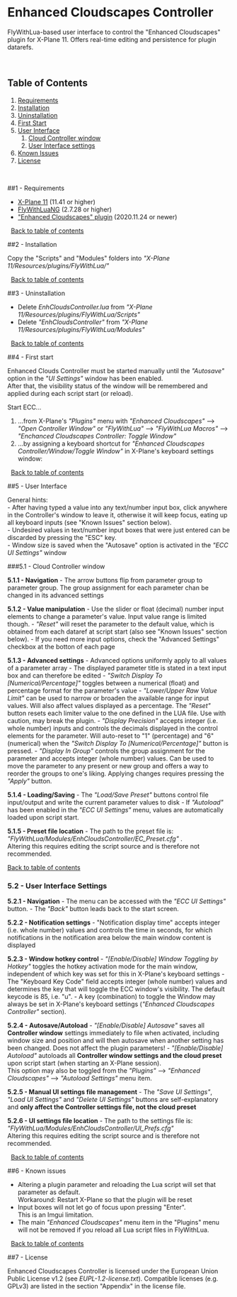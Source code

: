 # Enhanced Cloudscapes Controller
FlyWithLua-based user interface to control the "Enhanced Cloudscapes" plugin for X-Plane 11. Offers real-time editing and persistence for plugin datarefs.

&nbsp;

<a name="toc"></a>
## Table of Contents
1. [Requirements](#requirements)
2. [Installation](#install)
3. [Uninstallation](#uninstall)
4. [First Start](#first)
5. [User Interface](#UI)
	1. [Cloud Controller window](#controller)
	2. [User Interface settings](#settings)
6. [Known Issues](#issues)
7. [License](#license)

&nbsp;

<a name="requirements"></a>
##1 - Requirements

- [X-Plane 11](https://www.x-plane.com/) (11.41 or higher)
- [FlyWithLuaNG](https://forums.x-plane.org/index.php?/files/file/38445-flywithlua-ng-next-generation-edition-for-x-plane-11-win-lin-mac/) (2.7.28 or higher)
- [ "Enhanced Cloudscapes" plugin](https://forums.x-plane.org/index.php?/files/file/65005-enhanced-cloudscapes/) (2020.11.24 or newer)

&nbsp;
[Back to table of contents](#toc)

<a name="install"></a>
##2 - Installation

Copy the "Scripts" and "Modules" folders into _"X-Plane 11/Resources/plugins/FlyWithLua/"_

&nbsp;
[Back to table of contents](#toc)

<a name="uninstall"></a>
##3 - Uninstallation

- Delete _EnhCloudsController.lua_ from _"X-Plane 11/Resources/plugins/FlyWithLua/Scripts"_
- Delete _"EnhCloudsController"_ from _"X-Plane 11/Resources/plugins/FlyWithLua/Modules"_

&nbsp;
[Back to table of contents](#toc)

<a name="first"></a>
##4 - First start

Enhanced Clouds Controller must be started manually until the _"Autosave"_ option in the _"UI Settings"_ window has been enabled.   
After that, the visibility status of the window will be remembered and applied during each script start (or reload).

Start ECC...   

1.  ...from X-Plane's _"Plugins"_ menu with
 _"Enhanced Cloudscapes"_ --> _"Open Controller Window"_
or
_"FlyWithLua"_ --> _"FlyWithLua Macros"_ --> _"Enchanced Cloudscapes Controller: Toggle Window"_
2. ...by assigning a keyboard shortcut for 
_"Enhanced Cloudscapes Controller/Window/Toggle Window"_
in X-Plane's keyboard settings window:


&nbsp;
[Back to table of contents](#toc)

<a name="UI"></a>
##5 - User Interface

General hints:   
	- After having typed a value into any text/number input box, click anywhere in the Controller's window to leave it, otherwise it will keep focus, eating up all keyboard inputs (see "Known Issues" section below).   
	- Undesired values in text/number input boxes that were just entered can be discarded  by pressing the "ESC" key.  
	- Window size is saved when the "Autosave" option is activated in the _"ECC UI Settings"_ window
 
<a name="controller"></a>
###5.1 - Cloud Controller window

**5.1.1 -  Navigation**
	- The arrow buttons flip from parameter group to parameter group. The group assignment for each parameter chan be changed in its advanced settings

**5.1.2 - Value manipulation**
	- Use the slider or float (decimal) number input elements to change a parameter's value. Input value range is limited though.
	- _"Reset"_ will reset the parameter to the default value, which is obtained from each dataref at script start (also see "Known Issues" section below).
	- If you need more input options, check the "Advanced Settings" checkbox at the botton of each page
	
**5.1.3 - Advanced settings**
	- Advanced options uniformly apply to all values of a parameter array
	- The displayed parameter title is stated in a text input box and can therefore be edited
	- _"Switch Display To [Numerical/Percentage]"_ toggles between a numerical (float) and percentage format for the parameter's value
	- _"Lower/Upper Raw Value Limit"_ can be used to narrow or broaden the available range for input values. Will also affect values displayed as a percentage. The _"Reset"_ button resets each limiter value to the one defined in the LUA file. Use with caution, may break the plugin.
	- _"Display Precision"_ accepts integer (i.e. whole number) inputs and controls the decimals displayed in the control elements for the parameter. Will auto-reset to "1" (percentage) and "6" (numerical) when the  _"Switch Display To [Numerical/Percentage]"_ button is pressed.
	- _"Display In Group"_ controls the group assignment for the parameter and accepts integer (whole number) values. Can be used to move the parameter to any present or new group and offers a way to reorder the groups to one's liking. Applying changes requires pressing the _"Apply"_ button.

**5.1.4 - Loading/Saving**
	- The _"Load/Save Preset"_ buttons control file input/output and write the current parameter values to disk
	- If _"Autoload"_ has been enabled in the _"ECC UI Settings"_ menu, values are automatically loaded upon script start.
	
**5.1.5 - Preset file location**
	- The path to the preset file is:   
	 _"FlyWithLua/Modules/EnhCloudsController/EC_Preset.cfg"_ .  
	Altering this requires editing the script source and is therefore not recommended.

[Back to table of contents](#toc)
<a name="settings"></a>
### 5.2 - User Interface Settings

**5.2.1 - Navigation**
	- The menu can be accessed with the _"ECC UI Settings"_ button.
	- The _"Back"_ button leads back to the start screen.

**5.2.2 - Notification settings**
	- "Notification display time" accepts integer (i.e. whole number) values and controls the time in seconds, for which notifications in the notification area below the main window content is displayed

**5.2.3 - Window hotkey control**
	- _"[Enable/Disable] Window Toggling by Hotkey"_ toggles the hotkey activation mode for the main window, independent of which key was set for this in X-Plane's keyboard settings 
	- The "Keyboard Key Code" field accepts integer (whole number) values and determines the key that will toggle the ECC window's visibility. The default keycode is 85, i.e. "u".
	- A key (combination) to toggle the Window may always be set in X-Plane's keyboard settings (_"Enhanced Cloudscapes Controller"_ section).
	
**5.2.4 - Autosave/Autoload**
	- _"[Enable/Disable] Autosave"_ saves all   __Controller window__ settings immediately to file when activated, including window size and position and will then autosave when another setting has been changed. Does not affect the plugin parameters!
	- _"[Enable/Disable] Autoload"_ autoloads all __Controller window settings and the cloud preset__ upon script start (when starting an X-Plane session).  
This option may also be toggled from the _"Plugins"_ --> _"Enhanced Cloudscapes"_ --> _"Autoload Settings"_ menu item.

**5.2.5 - Manual UI settings file management**
	-  The _"Save UI Settings"_, _"Load UI Settings"_ and _"Delete UI Settings"_ buttons are self-explanatory and __only affect the Controller settings file, not the cloud preset__
	
**5.2.6 - UI settings file location**
	- The path to the settings file is:   
	 _"FlyWithLua/Modules/EnhCloudsController/UI_Prefs.cfg"_  
	Altering this requires editing the script source and is therefore not recommended.

&nbsp;
[Back to table of contents](#toc)

<a name="issues"></a>
##6 - Known issues

- Altering a plugin parameter and reloading the Lua script will set that parameter as default.   
Workaround: Restart X-Plane so that the plugin will be reset
- Input boxes will not let go of focus upon pressing "Enter".  
This is an Imgui limitation.   
- The main _"Enhanced Cloudscapes"_ menu item in the "Plugins" menu will not be removed if you reload all Lua script files in FlyWithLua.

&nbsp;
<a name="license"></a>
[Back to table of contents](#toc)

##7 - License

Enhanced Cloudscapes Controller is licensed under the European Union Public License v1.2 (see _EUPL-1.2-license.txt_). Compatible licenses (e.g. GPLv3) are listed  in the section "Appendix" in the license file.
